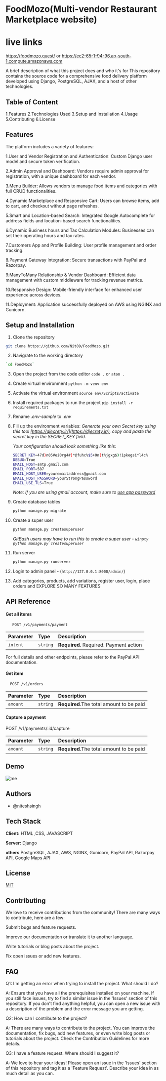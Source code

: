 
# FoodMozo(Multi-vendor Restaurant Marketplace website) 

# live links 
https://foodmozo.quest/
or
https://ec2-65-1-94-96.ap-south-1.compute.amazonaws.com


A brief description of what this project does and who it's for
This repository contains the source code for a comprehensive food delivery platform developed using Django, PostgreSQL, AJAX, and a host of other technologies.



## Table of Content
1.Features
2.Technologies Used
3.Setup and Installation
4.Usage
5.Contributing
6.License 
## Features

The platform includes a variety of features:

1.User and Vendor Registration and Authentication: Custom Django user model and secure token verification.

2.Admin Approval and Dashboard: Vendors require admin approval for registration, with a unique dashboard for each vendor.

3.Menu Builder: Allows vendors to manage food items and categories with full CRUD functionalities.

4.Dynamic Marketplace and Responsive Cart: Users can browse items, add to cart, and checkout without page refreshes.

5.Smart and Location-based Search: Integrated Google Autocomplete for address fields and location-based search functionalities.

6.Dynamic Business hours and Tax Calculation Modules: Businesses can set their operating hours and tax rates.

7.Customers App and Profile Building: User profile management and order tracking.

8.Payment Gateway Integration: Secure transactions with PayPal and Razorpay.

9.ManyToMany Relationship & Vendor Dashboard: Efficient data management with custom middleware for tracking revenue metrics.

10.Responsive Design: Mobile-friendly interface for enhanced user experience across devices.

11.Deployment: Application successfully deployed on AWS using NGINX and Gunicorn.
## Setup and Installation

1. Clone the repository 
```bash
git clone https://github.com/Nit89/FoodMozo.git
```

2. Navigrate to the working directory 
```bash
`cd FoodMozo`
```
3. Open the project from the code editor `code .` or `atom .`
4. Create virtual environment `python -m venv env`
5. Activate the virtual environment `source env/Scripts/activate`
6. Install required packages to run the project `pip install -r requirements.txt`
7. Rename _.env-sample_ to _.env_
8. Fill up the environment variables:
    _Generate your own Secret key using this tool [https://djecrety.ir/](https://djecrety.ir/), copy and paste the secret key in the SECRET_KEY field._

    _Your configuration should look something like this:_
    ```sh
    SECRET_KEY=47d)n05#ei0rg4#)*@fuhc%$5+0n(t%jgxg$)!1pkegsi*l4c%
    DEBUG=True
    EMAIL_HOST=smtp.gmail.com
    EMAIL_PORT=587
    EMAIL_HOST_USER=youremailaddress@gmail.com
    EMAIL_HOST_PASSWORD=yourStrongPassword
    EMAIL_USE_TLS=True
    ```
    _Note: If you are using gmail account, make sure to [use app password](https://support.google.com/accounts/answer/185833)_
9. Create database tables
    ```sh
    python manage.py migrate
    ```
10. Create a super user
    ```sh
    python manage.py createsuperuser
    ```
    _GitBash users may have to run this to create a super user - `winpty python manage.py createsuperuser`_
11. Run server
    ```sh
    python manage.py runserver
    ```
12. Login to admin panel - (`http://127.0.0.1:8000/admin/`)
13. Add categories, products, add variations, register user, login, place orders and EXPLORE SO MANY FEATURES



## API Reference

#### Get all items

```http
   POST /v1/payments/payment
```

| Parameter | Type     | Description                |
| :-------- | :------- | :------------------------- |
| `intent` | `string` | **Required**. Required. Payment action |

For full details and other endpoints, please refer to the PayPal API documentation.
#### Get item

```http
  POST /v1/orders
```

| Parameter | Type     | Description                       |
| :-------- | :------- | :-------------------------------- |
| `amount`      | `string` | **Required**.The total amount to be paid |

#### Capture a payment

 POST /v1/payments/:id/capture

 | Parameter | Type     | Description                       |
| :-------- | :------- | :-------------------------------- |
| `amount`      | `string` | **Required**.The total amount to be paid |



## Demo

![me](https://github.com/Nit89/FoodMozo/blob/master/demo%20(1)%20(1).gif)


## Authors

- [@niteshsingh](https://github.com/Nit89)


## Tech Stack

**Client:** HTML ,CSS, JAVASCRIPT

**Server:** Django

**others**
PostgreSQL,
AJAX,
AWS,
NGINX,
Gunicorn,
PayPal API,
Razorpay API,
Google Maps API


## License

[MIT](https://choosealicense.com/licenses/mit/)


## Contributing

We love to receive contributions from the community! There are many ways to contribute, here are a few:


Submit bugs and feature requests.

Improve our documentation or translate it to another language.

Write tutorials or blog posts about the project.

Fix open issues or add new features.


## FAQ

Q1: I'm getting an error when trying to install the project. What should I do?

A: Ensure that you have all the prerequisites installed on your machine. If you still face issues, try to find a similar issue in the 'Issues' section of this repository. If you don't find anything helpful, you can open a new issue with a description of the problem and the error message you are getting.

Q2: How can I contribute to the project?

A: There are many ways to contribute to the project. You can improve the documentation, fix bugs, add new features, or even write blog posts or tutorials about the project. Check the Contribution Guidelines for more details.

Q3: I have a feature request. Where should I suggest it?

A: We love to hear your ideas! Please open an issue in the 'Issues' section of this repository and tag it as a 'Feature Request'. Describe your idea in as much detail as you can.


